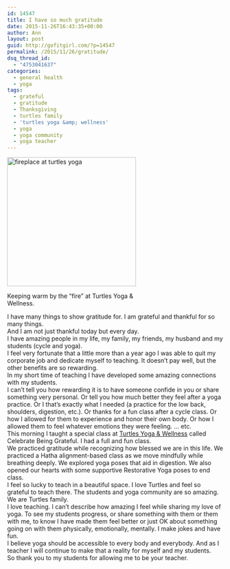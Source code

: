 ```yaml
---
id: 14547
title: I have so much gratitude
date: 2015-11-26T16:43:35+00:00
author: Ann
layout: post
guid: http://gofitgirl.com/?p=14547
permalink: /2015/11/26/gratitude/
dsq_thread_id:
  - "4753041637"
categories:
  - general health
  - yoga
tags:
  - grateful
  - gratitude
  - Thanksgiving
  - turtles family
  - 'turtles yoga &amp; wellness'
  - yoga
  - yoga community
  - yoga teacher
---
```

<div id="attachment_14548" style="width: 310px" class="wp-caption alignleft">
  <a href="http://gofitgirl.com/2015/11/gratitude/12265778_10153091486951574_878679425332925888_o/" rel="attachment wp-att-14548"><img class="size-medium wp-image-14548" src="http://gofitgirl.com/wp-content/uploads/2015/11/12265778_10153091486951574_878679425332925888_o-300x300.jpg" alt="fireplace at turtles yoga" width="300" height="300" /></a>
  
  <p class="wp-caption-text">
    Keeping warm by the &#8220;fire&#8221; at Turtles Yoga & Wellness.
  </p>
</div>

  
I have many things to show gratitude for. I am grateful and thankful for so many things.  
And I am not just thankful today but every day.  
I have amazing people in my life, my family, my friends, my husband and my students (cycle and yoga).  
I feel very fortunate that a little more than a year ago I was able to quit my corporate job and dedicate myself to teaching. It doesn&#8217;t pay well, but the other benefits are so rewarding.  
In my short time of teaching I have developed some amazing connections with my students.  
I can&#8217;t tell you how rewarding it is to have someone confide in you or share something very personal. Or tell you how much better they feel after a yoga practice. Or I that&#8217;s exactly what I needed (a practice for the low back, shoulders, digestion, etc.). Or thanks for a fun class after a cycle class. Or how I allowed for them to experience and honor their own body. Or how I allowed them to feel whatever emotions they were feeling. &#8230; etc.  
This morning I taught a special class at [Turtles Yoga & Wellness](http://www.turtlesyoga.com) called Celebrate Being Grateful. I had a full and fun class.  
We practiced gratitude while recognizing how blessed we are in this life. We practiced a Hatha alignment-based class as we move mindfully while breathing deeply. We explored yoga poses that aid in digestion. We also opened our hearts with some supportive Restorative Yoga poses to end class.  
I feel so lucky to teach in a beautiful space. I love Turtles and feel so grateful to teach there. The students and yoga community are so amazing. We are Turtles family.  
I love teaching. I can&#8217;t describe how amazing I feel while sharing my love of yoga. To see my students progress, or share something with them or them with me, to know I have made them feel better or just OK about something going on with them physically, emotionally, mentally. I make jokes and have fun.  
I believe yoga should be accessible to every body and everybody. And as I teacher I will continue to make that a reality for myself and my students.  
So thank you to my students for allowing me to be your teacher.